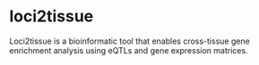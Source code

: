 # loci2tissue

Loci2tissue is a bioinformatic tool that enables cross-tissue gene enrichment analysis using eQTLs and gene expression matrices.
